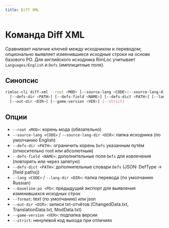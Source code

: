 ```yaml
---
title: Diff XML
---
```


# Команда Diff XML

Сравнивает наличие ключей между исходником и переводом; опционально выявляет изменившиеся исходные строки на основе базового PO. Для английского исходника RimLoc учитывает `Languages/English` и `Defs` (имплицитные поля).

## Синопсис

```bash
rimloc-cli diff-xml --root <MOD> [--source-lang <CODE>|--source-lang-dir <DIR>] \
  [--defs-dir <PATH>] [--defs-field <NAME>] [--defs-dict <PATH>] [--lang <CODE>|--lang-dir <DIR>] [--baseline-po <PO>] [--format text|json] \
  [--out-dir <DIR>] [--game-version <VER>] [--strict]
```

## Опции
- `--root <MOD>`: корень мода (обязательно)
- `--source-lang <CODE>` / `--source-lang-dir <DIR>`: папка исходника (по умолчанию English)
- `--defs-dir <PATH>`: ограничить корень `Defs` указанным путём (относительно root или абсолютным)
- `--defs-field <NAME>`: дополнительные поля `Defs` для извлечения (повторять или через запятую)
- `--defs-dict <PATH>`: дополнительные словари `Defs` (JSON: DefType → [field paths])
- `--lang <CODE>` / `--lang-dir <DIR>`: папка перевода (по умолчанию Russian)
- `--baseline-po <PO>`: предыдущий экспорт для выявления изменившихся исходных строк
- `--format`: text (по умолчанию) или json
- `--out-dir <DIR>`: записи txt-отчётов (ChangedData.txt, TranslationData.txt, ModData.txt)
- `--game-version <VER>`: подпапка версии
- `--strict`: ненулевой код выхода при отличиях

